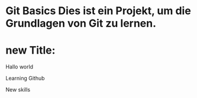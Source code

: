 # Git Basics Dies ist ein Projekt, um die Grundlagen von Git zu lernen.
# new Title:


 Hallo world


 Learning Github


 New skills
